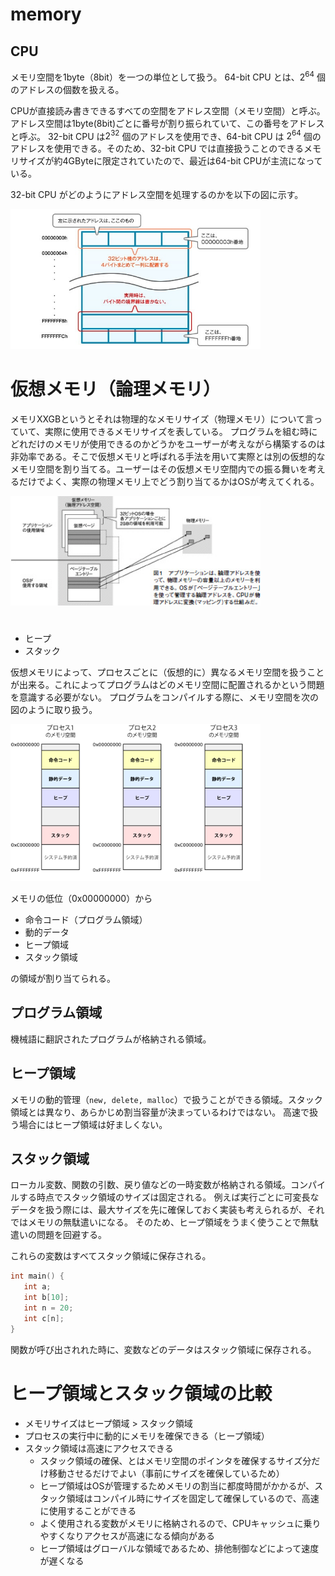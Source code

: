 
# memory

## CPU

メモリ空間を1byte（8bit）を一つの単位として扱う。
64-bit CPU とは、$2^{64}$ 個のアドレスの個数を扱える。

CPUが直接読み書きできるすべての空間をアドレス空間（メモリ空間）と呼ぶ。アドレス空間は1byte(8bit)ごとに番号が割り振られていて、この番号をアドレスと呼ぶ。
32-bit CPU は$2^{32}$ 個のアドレスを使用でき、64-bit CPU は $2^{64}$ 個のアドレスを使用できる。そのため、32-bit CPU では直接扱うことのできるメモリサイズが約4GByteに限定されていたので、最近は64-bit CPUが主流になっている。

32-bit CPU がどのようにアドレス空間を処理するのかを以下の図に示す。

<img src="figure/memory/fig3.jpg" width=400>

# 仮想メモリ（論理メモリ）

メモリXXGBというとそれは物理的なメモリサイズ（物理メモリ）について言っていて、実際に使用できるメモリサイズを表している。
プログラムを組む時にどれだけのメモリが使用できるのかどうかをユーザーが考えながら構築するのは非効率である。そこで仮想メモリと呼ばれる手法を用いて実際とは別の仮想的なメモリ空間を割り当てる。ユーザーはその仮想メモリ空間内での振る舞いを考えるだけでよく、実際の物理メモリ上でどう割り当てるかはOSが考えてくれる。


<img src="figure/memory/fig2.jpg" width=400>



# 

- ヒープ
- スタック

仮想メモリによって、プロセスごとに（仮想的に）異なるメモリ空間を扱うことが出来る。これによってプログラムはどのメモリ空間に配置されるかという問題を意識する必要がない。
プログラムをコンパイルする際に、メモリ空間を次の図のように取り扱う。

<img src="figure/memory/fig1.png" width=400>

メモリの低位（0x00000000）から

- 命令コード（プログラム領域）
- 動的データ
- ヒープ領域
- スタック領域

の領域が割り当てられる。


## プログラム領域

機械語に翻訳されたプログラムが格納される領域。

## ヒープ領域

メモリの動的管理（`new, delete, malloc`）で扱うことができる領域。スタック領域とは異なり、あらかじめ割当容量が決まっているわけではない。
高速で扱う場合にはヒープ領域は好ましくない。


## スタック領域

ローカル変数、関数の引数、戻り値などの一時変数が格納される領域。コンパイルする時点でスタック領域のサイズは固定される。
例えば実行ごとに可変長なデータを扱う際には、最大サイズを先に確保しておく実装も考えられるが、それではメモリの無駄遣いになる。
そのため、ヒープ領域をうまく使うことで無駄遣いの問題を回避する。

これらの変数はすべてスタック領域に保存される。
```cpp
int main() {
   int a;
   int b[10];
   int n = 20;
   int c[n];
}
```

関数が呼び出されれた時に、変数などのデータはスタック領域に保存される。


# ヒープ領域とスタック領域の比較

- メモリサイズはヒープ領域 $>$ スタック領域
- プロセスの実行中に動的にメモリを確保できる（ヒープ領域）
- スタック領域は高速にアクセスできる
	- スタック領域の確保、とはメモリ空間のポインタを確保するサイズ分だけ移動させるだけでよい（事前にサイズを確保しているため）
	- ヒープ領域はOSが管理するためメモリの割当に都度時間がかかるが、スタック領域はコンパイル時にサイズを固定して確保しているので、高速に使用することができる
	- よく使用される変数がメモリに格納されるので、CPUキャッシュに乗りやすくなりアクセスが高速になる傾向がある 
	- ヒープ領域はグローバルな領域であるため、排他制御などによって速度が遅くなる

